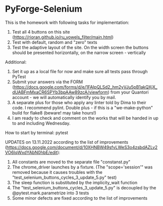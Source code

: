 # PyForge-Selenium

This is the homework with following tasks for implementation:
1) Test all 4 buttons on this site (https://rioran.github.io/ru_vowels_filter/main.html)
2) Test with default, random and "zero" texts
3) Test the adaptive layout of the site. On the width screen the buttons should be presented horizontally, on the narrow screen - vertically

Additional:
1) Set it up as a local file for now and make sure all tests pass through PyTest
2) Submit your answers via the FORM (https://docs.google.com/forms/d/e/1FAIpQLSd2_hm2yVJu5pB1akQXjX_dUABFmMxaCR6SPYb3bpAAw89zcA/viewform) from your Quantori account - we will automatically identify you by mail.
3) A separate plus for those who apply any linter told by Dima to their code. I recommend pylint. Double plus - if this is a "we-make-python" build for flake8 (beware! may take hours!)
4) I am ready to check and comment on the works that will be handed in up to and including Wednesday.

How to start by terminal:
pytest

UPDATES on 13.11.2022 according to the list of improvements (https://docs.google.com/document/d/10XHNBW49sfvLWeS3o4zsbdAZLv2VO6IqWxdYAbN0hbE/edit):
1) All constants are moved to the separate file "constanst.py"
2) The chrome_driver launches by a fixture. (The "scope='session'" was removed because it causes troubles with the "test_selenium_buttons_cycles_3_update_5.py" test)
3) The sleep function is substituted by the implicity_wait function
4) The "test_selenium_buttons_cycles_3_update_5.py" is decoupled by the @pytest.mark.parametrize into 3 tests
5) Some minor defects are fixed according to the list of improvements

